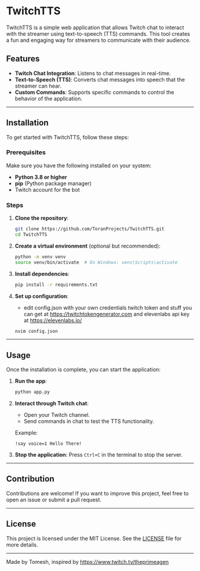 # TwitchTTS

TwitchTTS is a simple web application that allows Twitch chat to interact with the streamer using text-to-speech (TTS) commands. This tool creates a fun and engaging way for streamers to communicate with their audience.

## Features

- **Twitch Chat Integration**: Listens to chat messages in real-time.
- **Text-to-Speech (TTS)**: Converts chat messages into speech that the streamer can hear.
- **Custom Commands**: Supports specific commands to control the behavior of the application.

---

## Installation

To get started with TwitchTTS, follow these steps:

### Prerequisites

Make sure you have the following installed on your system:
- **Python 3.8 or higher**
- **pip** (Python package manager)
- Twitch account for the bot

### Steps

1. **Clone the repository**:
   ```bash
   git clone https://github.com/ToranProjects/TwitchTTS.git
   cd TwitchTTS
   ```

2. **Create a virtual environment** (optional but recommended):
   ```bash
   python -m venv venv
   source venv/bin/activate  # On Windows: venv\Scripts\activate
   ```

3. **Install dependencies**:
   ```bash
   pip install -r requirements.txt
   ```

4. **Set up configuration**:
   - edit config.json with your own credentials twitch token and stuff you can get at https://twitchtokengenerator.com and elevenlabs api key at https://elevenlabs.io/
     
   ```bash
   nvim config.json
   ```
   
---

## Usage

Once the installation is complete, you can start the application:

1. **Run the app**:
   ```bash
   python app.py
   ```

2. **Interact through Twitch chat**:
   - Open your Twitch channel.
   - Send commands in chat to test the TTS functionality. 
   
   Example:
   ```
   !say voice=1 Hello There!
   ```

3. **Stop the application**:
   Press `Ctrl+C` in the terminal to stop the server.

---

## Contribution

Contributions are welcome! If you want to improve this project, feel free to open an issue or submit a pull request.

---

## License

This project is licensed under the MIT License. See the [LICENSE](LICENSE) file for more details.

---

Made by Tomesh, inspired by https://www.twitch.tv/theprimeagen
